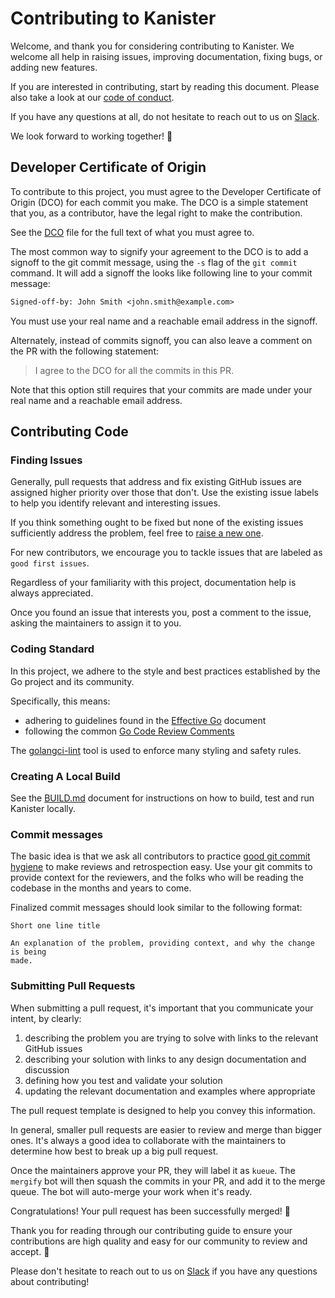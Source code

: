 # Contributing to Kanister

Welcome, and thank you for considering contributing to Kanister. We welcome all
help in raising issues, improving documentation, fixing bugs, or adding new
features.

If you are interested in contributing, start by reading this document. Please
also take a look at our [code of conduct](CODE_OF_CONDUCT.md).

If you have any questions at all, do not hesitate to reach out to us on
[Slack](kanisterio.slack.com).

We look forward to working together! 🎈

## Developer Certificate of Origin

To contribute to this project, you must agree to the Developer Certificate of
Origin (DCO) for each commit you make. The DCO is a simple statement that you,
as a contributor, have the legal right to make the contribution.

See the [DCO](DCO) file for the full text of what you must agree to.

The most common way to signify your agreement to the DCO is to add a signoff to
the git commit message, using the `-s` flag of the `git commit` command. It will
add a signoff the looks like following line to your commit message:

```txt
Signed-off-by: John Smith <john.smith@example.com>
```

You must use your real name and a reachable email address in the signoff.

Alternately, instead of commits signoff, you can also leave a comment on the PR
with the following statement:

> I agree to the DCO for all the commits in this PR.

Note that this option still requires that your commits are made under your real
name and a reachable email address.

## Contributing Code

### Finding Issues

Generally, pull requests that address and fix existing GitHub issues are assigned
higher priority over those that don't. Use the existing issue labels to help you
identify relevant and interesting issues.

If you think something ought to be fixed but none of the existing issues
sufficiently address the problem, feel free to
[raise a new one](https://github.com/kanisterio/kanister/issues/new/choose).

For new contributors, we encourage you to tackle issues that are labeled as
`good first issues`.

Regardless of your familiarity with this project, documentation help is always
appreciated.

Once you found an issue that interests you, post a comment to the issue, asking
the maintainers to assign it to you.

### Coding Standard

In this project, we adhere to the style and best practices established by the Go
project and its community.

Specifically, this means:

* adhering to guidelines found in the [Effective Go](https://go.dev/doc/effective_go) document
* following the common [Go Code Review Comments](https://github.com/golang/go/wiki/CodeReviewComments)

The [golangci-lint](https://golangci-lint.run/) tool is used to enforce many
styling and safety rules.

### Creating A Local Build

See the [BUILD.md](BUILD.md) document for instructions on how to build, test and
run Kanister locally.

### Commit messages

The basic idea is that we ask all contributors to practice
[good git commit hygiene](https://www.futurelearn.com/info/blog/telling-stories-with-your-git-history)
to make reviews and retrospection easy. Use your git commits to provide context
for the reviewers, and the folks who will be reading the codebase in the months
and years to come.

Finalized commit messages should look similar to the following format:

```text
Short one line title

An explanation of the problem, providing context, and why the change is being
made.
```

### Submitting Pull Requests

When submitting a pull request, it's important that you communicate your intent,
by clearly:

1. describing the problem you are trying to solve with links to the relevant
GitHub issues
1. describing your solution with links to any design documentation and
discussion
1. defining how you test and validate your solution
1. updating the relevant documentation and examples where appropriate

The pull request template is designed to help you convey this information.

In general, smaller pull requests are easier to review and merge than bigger
ones. It's always a good idea to collaborate with the maintainers to determine
how best to break up a big pull request.

Once the maintainers approve your PR, they will label it as `kueue`. The
`mergify` bot will then squash the commits in your PR, and add it to the merge
queue. The bot will auto-merge your work when it's ready.

Congratulations! Your pull request has been successfully merged! 👏

Thank you for reading through our contributing guide to ensure your
contributions are high quality and easy for our community to review and accept. 🤝

Please don't hesitate to reach out to us on [Slack](kanisterio.slack.com) if you
have any questions about contributing!

